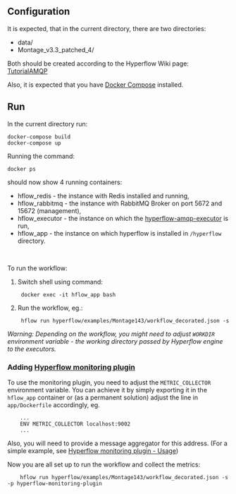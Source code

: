 ## Configuration

It is expected, that in the current directory, there are two directories:

* data/
* Montage_v3.3_patched_4/

Both should be created according to the Hyperflow Wiki page: [TutorialAMQP](https://github.com/dice-cyfronet/hyperflow/wiki/TutorialAMQP)

Also, it is expected that you have [Docker Compose](https://docs.docker.com/compose/install/) installed.


## Run

In the current directory run:

    docker-compose build
    docker-compose up

Running the command: <br />

    docker ps

should now show 4 running containers:

* hflow_redis - the instance with Redis installed and running,
* hflow_rabbitmq - the instance with RabbitMQ Broker on port 5672 and 15672 (management),
* hflow_executor - the instance on which the [hyperflow-amqp-executor](https://github.com/dice-cyfronet/hyperflow-amqp-executor)
 is run,
* hflow_app - the instance on which hyperflow is installed in ```/hyperflow``` directory.<br />
<br />

To run the workflow:
1. Switch shell using command:

        docker exec -it hflow_app bash
2. Run the workflow, eg.:

        hflow run hyperflow/examples/Montage143/workflow_decorated.json -s

<i>Warning: Depending on the workflow, you might need to adjust ```WORKDIR``` environment variable - the working directory
passed by Hyperflow engine to the executors.</i>

### Adding [Hyperflow monitoring plugin](https://github.com/dice-cyfronet/hyperflow-monitoring-plugin)

To use the monitoring plugin, you need to adjust the ```METRIC_COLLECTOR``` environment variable.
You can achieve it by simply exporting it in the ```hflow_app``` container or (as a permanent solution)
adjust the line in ```app/Dockerfile``` accordingly, eg.

        ...
        ENV METRIC_COLLECTOR localhost:9002
        ...

Also, you will need to provide a message aggregator for this address.
(For a simple example, see [Hyperflow monitoring plugin - Usage](https://github.com/dice-cyfronet/hyperflow-monitoring-plugin#start-a-dummy-message-aggregator))

Now you are all set up to run the workflow and collect the metrics:

        hflow run hyperflow/examples/Montage143/workflow_decorated.json -s -p hyperflow-monitoring-plugin


